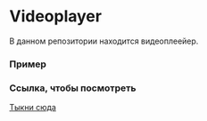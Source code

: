 # Videoplayer

В данном репозитории находится видеоплеейер. 

### Пример



### Ссылка, чтобы посмотреть

[Тыкни сюда](https://celtuzed.github.io/Videoplayer/)